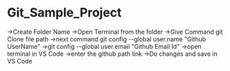 # Git_Sample_Project

->Create Folder Name
->Open Terminal from the folder
->Give Command git Clone file path
->next command git config --global user.name "Github UserName"
->git config --global user.email "Github Email Id"
->open terminal in VS Code
->enter the github path link
->Do changes and save in VS Code

